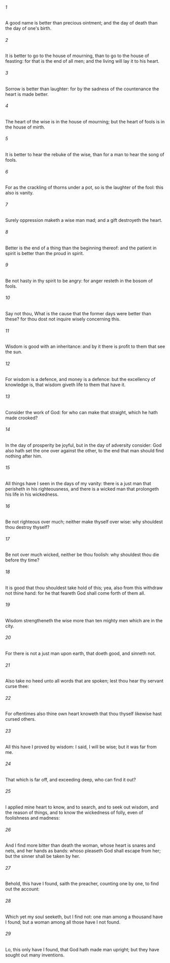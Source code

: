 ###### 1
A good name is better than precious ointment; and the day of death than the day of one's birth.

###### 2
It is better to go to the house of mourning, than to go to the house of feasting: for that is the end of all men; and the living will lay it to his heart.

###### 3
Sorrow is better than laughter: for by the sadness of the countenance the heart is made better.

###### 4
The heart of the wise is in the house of mourning; but the heart of fools is in the house of mirth.

###### 5
It is better to hear the rebuke of the wise, than for a man to hear the song of fools.

###### 6
For as the crackling of thorns under a pot, so is the laughter of the fool: this also is vanity.

###### 7
Surely oppression maketh a wise man mad; and a gift destroyeth the heart.

###### 8
Better is the end of a thing than the beginning thereof: and the patient in spirit is better than the proud in spirit.

###### 9
Be not hasty in thy spirit to be angry: for anger resteth in the bosom of fools.

###### 10
Say not thou, What is the cause that the former days were better than these? for thou dost not inquire wisely concerning this.

###### 11
Wisdom is good with an inheritance: and by it there is profit to them that see the sun.

###### 12
For wisdom is a defence, and money is a defence: but the excellency of knowledge is, that wisdom giveth life to them that have it.

###### 13
Consider the work of God: for who can make that straight, which he hath made crooked?

###### 14
In the day of prosperity be joyful, but in the day of adversity consider: God also hath set the one over against the other, to the end that man should find nothing after him.

###### 15
All things have I seen in the days of my vanity: there is a just man that perisheth in his righteousness, and there is a wicked man that prolongeth his life in his wickedness.

###### 16
Be not righteous over much; neither make thyself over wise: why shouldest thou destroy thyself?

###### 17
Be not over much wicked, neither be thou foolish: why shouldest thou die before thy time?

###### 18
It is good that thou shouldest take hold of this; yea, also from this withdraw not thine hand: for he that feareth God shall come forth of them all.

###### 19
Wisdom strengtheneth the wise more than ten mighty men which are in the city.

###### 20
For there is not a just man upon earth, that doeth good, and sinneth not.

###### 21
Also take no heed unto all words that are spoken; lest thou hear thy servant curse thee:

###### 22
For oftentimes also thine own heart knoweth that thou thyself likewise hast cursed others.

###### 23
All this have I proved by wisdom: I said, I will be wise; but it was far from me.

###### 24
That which is far off, and exceeding deep, who can find it out?

###### 25
I applied mine heart to know, and to search, and to seek out wisdom, and the reason of things, and to know the wickedness of folly, even of foolishness and madness:

###### 26
And I find more bitter than death the woman, whose heart is snares and nets, and her hands as bands: whoso pleaseth God shall escape from her; but the sinner shall be taken by her.

###### 27
Behold, this have I found, saith the preacher, counting one by one, to find out the account:

###### 28
Which yet my soul seeketh, but I find not: one man among a thousand have I found; but a woman among all those have I not found.

###### 29
Lo, this only have I found, that God hath made man upright; but they have sought out many inventions.

